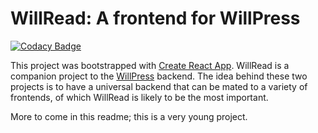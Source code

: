 # WillRead: A frontend for WillPress

[![Codacy Badge](https://app.codacy.com/project/badge/Grade/694d22eae26b4cc180a644c34902071b)](https://www.codacy.com/gh/waellison/willread/dashboard?utm_source=github.com&amp;utm_medium=referral&amp;utm_content=waellison/willread&amp;utm_campaign=Badge_Grade)

This project was bootstrapped with [Create React App](https://github.com/facebook/create-react-app).  WillRead is a companion project to the [WillPress](https://github.com/waellison/willpress) backend.  The idea behind these two projects is to have a universal backend that can be mated to a variety of frontends, of which WillRead is likely to be the most important.

More to come in this readme; this is a very young project.
